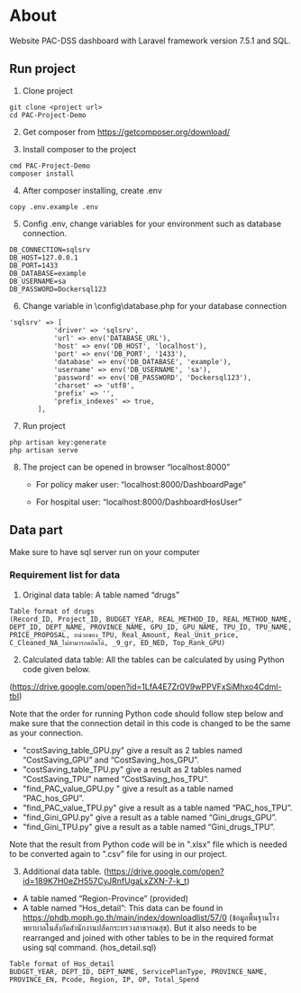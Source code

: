 # About

Website PAC-DSS dashboard with Laravel framework version 7.5.1 and SQL.

## Run project

1. Clone project

```
git clone <project url>
cd PAC-Project-Demo
```

2. Get composer from https://getcomposer.org/download/ 

3. Install composer to the project

```
cmd PAC-Project-Demo
composer install
```

4. After composer installing, create .env

```
copy .env.example .env
```

5. Config .env, change variables for your environment such as database connection.

```
DB_CONNECTION=sqlsrv
DB_HOST=127.0.0.1
DB_PORT=1433
DB_DATABASE=example 
DB_USERNAME=sa
DB_PASSWORD=Dockersql123
```

6. Change variable in \config\database.php for your database connection


```
'sqlsrv' => [
           'driver' => 'sqlsrv',
           'url' => env('DATABASE_URL'),
           'host' => env('DB_HOST', 'localhost'),
           'port' => env('DB_PORT', '1433'),
           'database' => env('DB_DATABASE', 'example'),
           'username' => env('DB_USERNAME', 'sa'),
           'password' => env('DB_PASSWORD', 'Dockersql123'),
           'charset' => 'utf8',
           'prefix' => '',
           'prefix_indexes' => true,
       ],
```

7. Run project

```
php artisan key:generate
php artisan serve
```

8. The project can be opened in browser “localhost:8000”

    * For policy maker user: “localhost:8000/DashboardPage”
    
    * For hospital user: “localhost:8000/DashboardHosUser”

## Data part

Make sure to have sql server run on your computer 

### Requirement list for data

1. Original data table:  A table named “drugs”

```
Table format of drugs
(Record_ID, Project_ID, BUDGET_YEAR, REAL_METHOD_ID, REAL_METHOD_NAME, DEPT_ID, DEPT_NAME, PROVINCE_NAME, GPU_ID, GPU_NAME, TPU_ID, TPU_NAME, PRICE_PROPOSAL, หน่วยของ_TPU, Real_Amount, Real_Unit_price, C_Cleaned_NA_ไม่สามารถคลีนได้, _9_gr, ED_NED, Top_Rank_GPU)
```
2. Calculated data table: All the tables can be calculated by using Python code given below.

 (https://drive.google.com/open?id=1LfA4E7Zr0V9wPPVFxSiMhxo4Cdml-tbI)
 
Note that the order for running Python code should follow step below and make sure that the connection detail in this code is changed to be the same as your connection.

* "costSaving_table_GPU.py" give a result as 2 tables named “CostSaving_GPU” and “CostSaving_hos_GPU”.
* "costSaving_table_TPU.py" give a result as 2 tables named “CostSaving_TPU” named “CostSaving_hos_TPU”.
* "find_PAC_value_GPU.py " give a result as a table named “PAC_hos_GPU”.
* "find_PAC_value_TPU.py" give a result as a table named “PAC_hos_TPU”.
* "find_Gini_GPU.py" give a result as a table named “Gini_drugs_GPU”.
* "find_Gini_TPU.py" give a result as a table named “Gini_drugs_TPU”.

Note that the result from Python code will be in ".xlsx" file which is needed to be converted again to ".csv" file for using in our project.

3. Additional data table. (https://drive.google.com/open?id=189K7H0eZH557CyJRnfUgaLxZXN-7-k_t)

* A table named “Region-Province” (provided)
* A table named “Hos_detail”: This data can be found in https://phdb.moph.go.th/main/index/downloadlist/57/0 (ข้อมูลพื้นฐานโรงพยาบาลในสังกัดสำนักงานปลัดกระทรวงสาธารณสุข). But it also needs to be rearranged and joined with other tables to be in the required format using sql command. (hos_detail.sql)

```
Table format of Hos_detail
BUDGET_YEAR, DEPT_ID, DEPT_NAME, ServicePlanType, PROVINCE_NAME, PROVINCE_EN, Pcode, Region, IP, OP, Total_Spend
```

